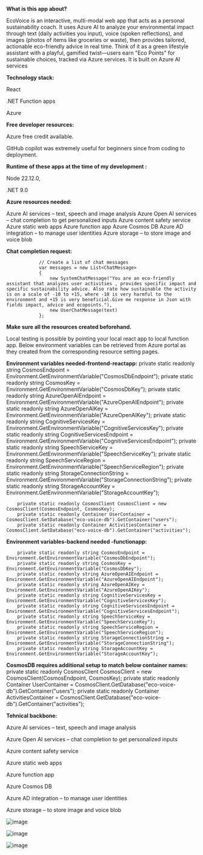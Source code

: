 **What is this app about?**

EcoVoice is an interactive, multi-modal web app that acts as a personal sustainability coach. It uses Azure AI to analyze your environmental impact through text (daily activities you input), voice (spoken reflections), and images (photos of items like groceries or waste), then provides tailored, actionable eco-friendly advice in real time. Think of it as a green lifestyle assistant with a playful, gamified twist—users earn "Eco Points" for sustainable choices, tracked via Azure services.
It is built on Azure AI services 

**Technology stack:**

React

.NET Function apps

Azure

**Free developer resources:**

Azure free credit available.

GitHub copilot was extremely useful for beginners since from coding to deployment.

**Runtime of these apps at the time of my development :**

Node 22.12.0,

.NET 9.0


**Azure resources needed:**

Azure AI services – text, speech and image analysis
Azure Open AI services – chat completion  to get personalized inputs
Azure content safety service
Azure static web apps 
Azure function app
Azure Cosmos DB
Azure AD integration – to manage user identities
Azure storage – to store image and voice blob


**Chat completion request:**

                // Create a list of chat messages
                var messages = new List<ChatMessage>
                {
                    new SystemChatMessage("You are an eco-friendly assistant that analyzes user activities , provides specific impact and specific sustainability advice. Also rate how sustainable the activity is on a scale of -10 to +15, where -10 is very harmful to the environment and +15 is very beneficial.Give me response in Json with fields impact, advice and ecopoints."),
                    new UserChatMessage(text)
                };



**Make sure all the resources created beforehand.**

Local testing is possible by pointing your local react app to local function app.
Below environment variables can be retrieved from Azure portal as they created from the corresponding resource setting pages.

**Environment variables needed-frontend-reactapp:**
        private static readonly string CosmosEndpoint = Environment.GetEnvironmentVariable("CosmosDbEndpoint");
        private static readonly string CosmosKey = Environment.GetEnvironmentVariable("CosmosDbKey");
        private static readonly string AzureOpenAIEndpoint = Environment.GetEnvironmentVariable("AzureOpenAIEndpoint");
        private static readonly string AzureOpenAIKey = Environment.GetEnvironmentVariable("AzureOpenAIKey");
        private static readonly string CognitiveServicesKey = Environment.GetEnvironmentVariable("CognitiveServicesKey");
        private static readonly string CognitiveServicesEndpoint = Environment.GetEnvironmentVariable("CognitiveServicesEndpoint");
        private static readonly string SpeechServiceKey = Environment.GetEnvironmentVariable("SpeechServiceKey");
        private static readonly string SpeechServiceRegion = Environment.GetEnvironmentVariable("SpeechServiceRegion");
        private static readonly string StorageConnectionString = Environment.GetEnvironmentVariable("StorageConnectionString");
        private static readonly string StorageAccountKey = Environment.GetEnvironmentVariable("StorageAccountKey");

        private static readonly CosmosClient CosmosClient = new CosmosClient(CosmosEndpoint, CosmosKey);
        private static readonly Container UserContainer = CosmosClient.GetDatabase("eco-voice-db").GetContainer("users");
        private static readonly Container ActivitiesContainer = CosmosClient.GetDatabase("eco-voice-db").GetContainer("activities");

**Environment variables-backend needed -functionapp:**

        private static readonly string CosmosEndpoint = Environment.GetEnvironmentVariable("CosmosDbEndpoint");
        private static readonly string CosmosKey = Environment.GetEnvironmentVariable("CosmosDbKey");
        private static readonly string AzureOpenAIEndpoint = Environment.GetEnvironmentVariable("AzureOpenAIEndpoint");
        private static readonly string AzureOpenAIKey = Environment.GetEnvironmentVariable("AzureOpenAIKey");
        private static readonly string CognitiveServicesKey = Environment.GetEnvironmentVariable("CognitiveServicesKey");
        private static readonly string CognitiveServicesEndpoint = Environment.GetEnvironmentVariable("CognitiveServicesEndpoint");
        private static readonly string SpeechServiceKey = Environment.GetEnvironmentVariable("SpeechServiceKey");
        private static readonly string SpeechServiceRegion = Environment.GetEnvironmentVariable("SpeechServiceRegion");
        private static readonly string StorageConnectionString = Environment.GetEnvironmentVariable("StorageConnectionString");
        private static readonly string StorageAccountKey = Environment.GetEnvironmentVariable("StorageAccountKey");

**CosmosDB requires additional setup to match below container names:**
        private static readonly CosmosClient CosmosClient = new CosmosClient(CosmosEndpoint, CosmosKey);
        private static readonly Container UserContainer = CosmosClient.GetDatabase("eco-voice-db").GetContainer("users");
        private static readonly Container ActivitiesContainer = CosmosClient.GetDatabase("eco-voice-db").GetContainer("activities");


**Tehnical backbone:**

Azure AI services – text, speech and image analysis 

Azure Open AI services – chat completion  to get personalized inputs

Azure content safety service

Azure static web apps 

Azure function app

Azure Cosmos DB

Azure AD integration – to manage user identities

Azure storage – to store image and voice blob


![image](https://github.com/user-attachments/assets/a4e1daee-da4e-4bed-a814-491a1ef942cb)




![image](https://github.com/user-attachments/assets/8b2f26ae-b4bb-48fd-a9f8-9e1c012143cc)

![image](https://github.com/user-attachments/assets/e35a338f-b3fb-4dfa-b9be-f1f01f9ea9d3)
